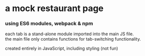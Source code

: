 # a mock restaurant page
### using ES6 modules, webpack & npm

each tab is a stand-alone module imported into the main JS file.  
the main file only contains functions for tab-switching functionality.

created entirely in JavaScript, including styling (not fun)
